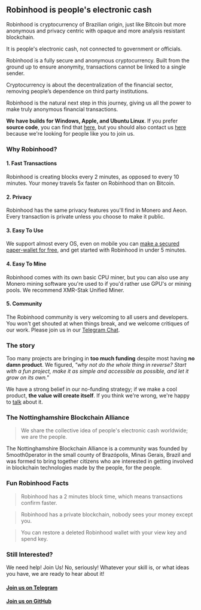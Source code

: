 ## Robinhood is people's electronic cash

Robinhood is cryptocurrency of Brazilian origin, just like Bitcoin but more anonymous and privacy centric with opaque and more analysis resistant blockchain.

It is people's electronic cash, not connected to government or officials.

Robinhood is a fully secure and anonymous cryptocurrency. Built from the ground up to ensure anonymity, transactions cannot be linked to a single sender.

Cryptocurrency is about the decentralization of the financial sector, removing people’s dependence on third party institutions.

Robinhood is the natural next step in this journey, giving us all the power to make truly anonymous financial transactions.

**We have builds for Windows, Apple, and Ubuntu Linux**. If you prefer **source code**, you can find that [here](https://github.com/5mooth0perator), but you should also contact us [here](https://t.me/joinchat/DqnU2RIxEDlVlxLdLFrn7g) because we're looking for people like you to join us.

### Why Robinhood?

#### 1. Fast Transactions

Robinhood is creating blocks every 2 minutes, as opposed to every 10 minutes. Your money travels 5x faster on Robinhood than on Bitcoin.

#### 2. Privacy

Robinhood has the same privacy features you'll find in Monero and Aeon. Every transaction is private unless you choose to make it public.

#### 3. Easy To Use

We support almost every OS, even on mobile you can [make a secured paper-wallet for free](http://getrobinhood.tk/paper-wallet-generator/index.html), and get started with Robinhood in under 5 minutes.

#### 4. Easy To Mine

Robinhood comes with its own basic CPU miner, but you can also use any Monero mining software you're used to if you'd rather use GPU's or mining pools. We recommend XMR-Stak Unified Miner.

#### 5. Community

The Robinhood community is very welcoming to all users and developers. You won't get shouted at when things break, and we welcome critiques of our work. Please join us in our [Telegram Chat](https://t.me/joinchat/DqnU2RIxEDlVlxLdLFrn7g).

### The story

Too many projects are bringing in **too much funding** despite most having **no damn product**. We figured, _"why not do the whole thing in reverse? Start with a fun project, make it as simple and accessible as possible, and let it grow on its own."_

We have a strong belief in our no-funding strategy; if we make a cool product, **the value will create itself**. If you think we're wrong, we're happy to [talk](https://t.me/joinchat/DqnU2RIxEDlVlxLdLFrn7g) about it.

### The Nottinghamshire Blockchain Alliance

> We share the collective idea of people's electronic cash worldwide; we are the people.

The Nottinghamshire Blockchain Alliance is a community was founded by 5mooth0perator in the small county of Brazópolis, Minas Gerais, Brazil and was formed to bring together citizens who are interested in getting involved in blockchain technologies made by the people, for the people.

### Fun Robinhood Facts

> Robinhood has a 2 minutes block time, which means transactions confirm faster.

> Robinhood has a private blockchain, nobody sees your money except you.

> You can restore a deleted Robinhood wallet with your view key and spend key.

### Still Interested?

We need help! Join Us! No, seriously! Whatever your skill is, or what ideas you have, we are ready to hear about it!

#### [Join us on Telegram](https://t.me/joinchat/DqnU2RIxEDlVlxLdLFrn7g)

#### [Join us on GitHub](https://github.com/robinhoodcash)
